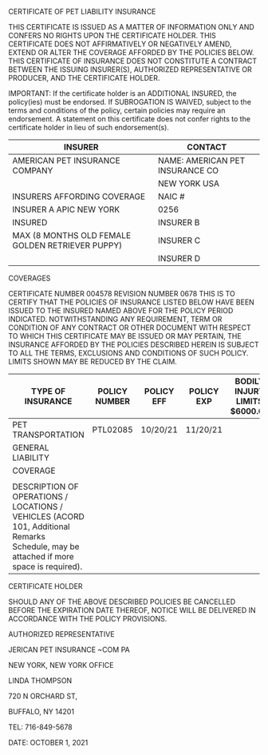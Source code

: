 CERTIFICATE OF PET LIABILITY INSURANCE

THIS CERTIFICATE IS ISSUED AS A MATTER OF INFORMATION ONLY AND CONFERS NO RIGHTS UPON THE CERTIFICATE HOLDER. THIS CERTIFICATE DOES NOT AFFIRMATIVELY OR NEGATIVELY AMEND, EXTEND OR ALTER THE COVERAGE AFFORDED BY THE POLICIES BELOW. THIS CERTIFICATE OF INSURANCE DOES NOT CONSTITUTE A CONTRACT BETWEEN THE ISSUING INSURER(S), AUTHORIZED REPRESENTATIVE OR PRODUCER, AND THE CERTIFICATE HOLDER.

IMPORTANT: If the certificate holder is an ADDITIONAL INSURED, the policy(ies) must be endorsed. If SUBROGATION IS WAIVED, subject to the terms and conditions of the policy, certain policies may require an endorsement. A statement on this certificate does not confer rights to the certificate holder in lieu of such endorsement(s).

|INSURER|CONTACT|
|---|---|
|AMERICAN PET INSURANCE COMPANY|NAME: AMERICAN PET INSURANCE CO|
| |NEW YORK USA|
|INSURERS AFFORDING COVERAGE|NAIC #|
|INSURER A APIC NEW YORK|0256|
|INSURED|INSURER B|
|MAX (8 MONTHS OLD FEMALE GOLDEN RETRIEVER PUPPY)|INSURER C|
| |INSURER D|

COVERAGES

CERTIFICATE NUMBER
004578
REVISION NUMBER
0678
THIS IS TO CERTIFY THAT THE POLICIES OF INSURANCE LISTED BELOW HAVE BEEN ISSUED TO THE INSURED NAMED ABOVE FOR THE POLICY PERIOD INDICATED. NOTWITHSTANDING ANY REQUIREMENT, TERM OR CONDITION OF ANY CONTRACT OR OTHER DOCUMENT WITH RESPECT TO WHICH THIS CERTIFICATE MAY BE ISSUED OR MAY PERTAIN, THE INSURANCE AFFORDED BY THE POLICIES DESCRIBED HEREIN IS SUBJECT TO ALL THE TERMS, EXCLUSIONS AND CONDITIONS OF SUCH POLICY. LIMITS SHOWN MAY BE REDUCED BY THE CLAIM.

|TYPE OF INSURANCE|POLICY NUMBER|POLICY EFF|POLICY EXP|BODILY INJURY LIMITS $6000.00|PROPERTY $6000.00|
|---|---|---|---|---|---|
|PET TRANSPORTATION|PTL02085|10/20/21|11/20/21| | |
|GENERAL LIABILITY| | | | | |
|COVERAGE| | | | | |
| | | | | | |
|DESCRIPTION OF OPERATIONS / LOCATIONS / VEHICLES (ACORD 101, Additional Remarks Schedule, may be attached if more space is required).| | | | | |

CERTIFICATE HOLDER

SHOULD ANY OF THE ABOVE DESCRIBED POLICIES BE CANCELLED BEFORE THE EXPIRATION DATE THEREOF, NOTICE WILL BE DELIVERED IN ACCORDANCE WITH THE POLICY PROVISIONS.

AUTHORIZED REPRESENTATIVE

JERICAN PET INSURANCE ~COM PA

NEW YORK, NEW YORK OFFICE

LINDA THOMPSON

720 N ORCHARD ST,

BUFFALO, NY 14201

TEL: 716-849-5678

DATE: OCTOBER 1, 2021